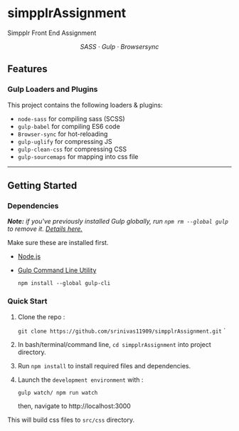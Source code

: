 # simpplrAssignment
Simpplr Front End Assignment 



<p align="center">
  <em>
  SASS
  · Gulp
  · Browsersync
  </em>
</p>


## Features

### Gulp Loaders and Plugins

This project contains the following loaders & plugins:

- `node-sass` for compiling sass (SCSS)
- `gulp-babel` for compiling ES6 code
- `Browser-sync` for hot-reloading
- `gulp-uglify` for compressing JS
- `gulp-clean-css` for compressing CSS
- `gulp-sourcemaps` for mapping into css file

<hr />

## Getting Started

### Dependencies

*__Note:__ if you've previously installed Gulp globally, run `npm rm --global gulp` to remove it. [Details here.](https://medium.com/gulpjs/gulp-sips-command-line-interface-e53411d4467)*

Make sure these are installed first.

- [Node.js](http://nodejs.org)
- [Gulp Command Line Utility](http://gulpjs.com)

     `npm install --global gulp-cli`

### Quick Start

1. Clone the repo :
    
      `git clone https://github.com/srinivas11909/simpplrAssignment.git`
     `
2. In bash/terminal/command line, `cd simpplrAssignment` into project directory.
3. Run `npm install` to install required files and dependencies.
4. Launch the `development environment` with :

    `
    gulp watch/ npm run watch
    `

    then, navigate to http://localhost:3000


This will build css files to `src/css` directory.
